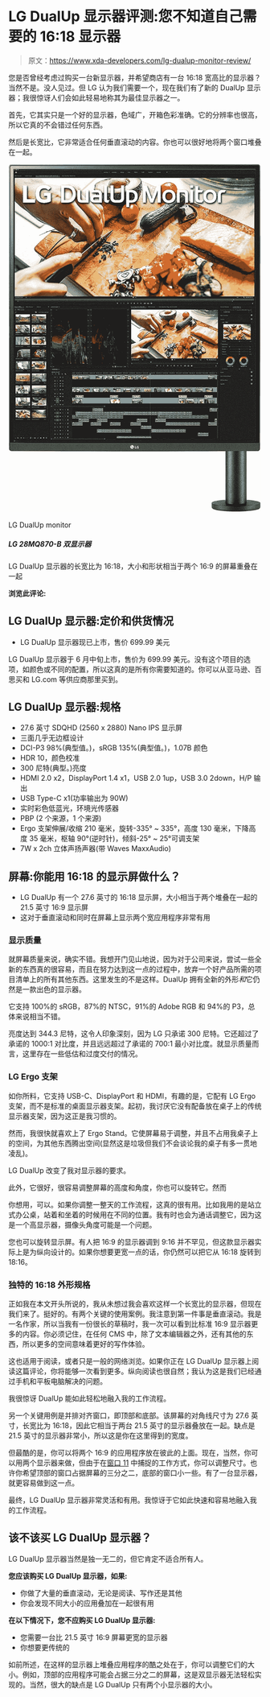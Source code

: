 # LG DualUp 显示器评测:您不知道自己需要的 16:18 显示器

> 原文：<https://www.xda-developers.com/lg-dualup-monitor-review/>

您是否曾经考虑过购买一台新显示器，并希望商店有一台 16:18 宽高比的显示器？当然不是。没人见过。但 LG 认为我们需要一个，现在我们有了新的 DualUp 显示器；我很惊讶人们会如此轻易地称其为最佳显示器之一。

首先，它其实只是一个好的显示器，色域广，开箱色彩准确。它的分辨率也很高，所以它真的不会错过任何东西。

然后是长宽比，它非常适合任何垂直滚动的内容。你也可以很好地将两个窗口堆叠在一起。

 <picture>![We're all familiar with ultrawide monitors, but how about extra tall screens? That's what the LG DualUp monitor offers. This 28-inch display comes in a 18:16 aspect ratio, which is like having two 21.5-inch screens on top of each other. You can use it as a single monitor, or each half as its own screen.](img/416f16ff9141b70f77028430b8a9d5cc.png)</picture> 

LG DualUp monitor

##### LG 28MQ870-B 双显示器

LG DualUp 显示器的长宽比为 16:18，大小和形状相当于两个 16:9 的屏幕重叠在一起

**浏览此评论:**

## LG DualUp 显示器:定价和供货情况

*   LG DualUp 显示器现已上市，售价 699.99 美元

LG DualUp 显示器于 6 月中旬上市，售价为 699.99 美元。没有这个项目的选项，如颜色或不同的配置，所以这真的是所有你需要知道的。你可以从亚马逊、百思买和 LG.com 等供应商那里买到。

## LG DualUp 显示器:规格

*   27.6 英寸 SDQHD (2560 x 2880) Nano IPS 显示屏
*   三面几乎无边框设计
*   DCI-P3 98%(典型值。)，sRGB 135%(典型值。)，1.07B 颜色
*   HDR 10，颜色校准
*   300 尼特(典型。)亮度
*   HDMI 2.0 x2，DisplayPort 1.4 x1，USB 2.0 1up，USB 3.0 2down，H/P 输出
*   USB Type-C x1(功率输出为 90W)
*   实时彩色低蓝光，环境光传感器
*   PBP (2 个来源，1 个来源)
*   Ergo 支架伸展/收缩 210 毫米，旋转-335° ~ 335°，高度 130 毫米，下降高度 35 毫米，枢轴 90°(逆时针)，倾斜-25° ~ 25°可调支架
*   7W x 2ch 立体声扬声器(带 Waves MaxxAudio)

## 屏幕:你能用 16:18 的显示屏做什么？

*   LG DualUp 有一个 27.6 英寸的 16:18 显示屏，大小相当于两个堆叠在一起的 21.5 英寸 16:9 显示屏
*   这对于垂直滚动和同时在屏幕上显示两个宽应用程序非常有用

### 显示质量

就屏幕质量来说，确实不错。我想开门见山地说，因为对于公司来说，尝试一些全新的东西真的很容易，而且在努力达到这一点的过程中，放弃一个好产品所需的项目清单上的所有其他东西。这里发生的不是这样。DualUp 拥有全新的外形*和*它仍然是一款出色的显示器。

它支持 100%的 sRGB，87%的 NTSC，91%的 Adobe RGB 和 94%的 P3，总体来说相当不错。

亮度达到 344.3 尼特，这令人印象深刻，因为 LG 只承诺 300 尼特。它还超过了承诺的 1000:1 对比度，并且远远超过了承诺的 700:1 最小对比度。就显示质量而言，这里存在一些低估和过度交付的情况。

### LG Ergo 支架

如你所料，它支持 USB-C、DisplayPort 和 HDMI，有趣的是，它配有 LG Ergo 支架，而不是标准的桌面显示器支架。起初，我讨厌它没有配备放在桌子上的传统显示器支架，因为这正是我习惯的。

然而，我很快就喜欢上了 Ergo Stand。它使屏幕易于调整，并且不占用我桌子上的空间，为其他东西腾出空间(显然这是垃圾但我们不会谈论我的桌子有多一贯地凌乱)。

LG DualUp 改变了我对显示器的要求。

此外，它很好，很容易调整屏幕的高度和角度，你也可以旋转它。然而

你想用，可以。如果你调整一整天的工作流程，这真的很有用。比如我用的是站立式办公桌，站着和坐着的时候用在不同的位置。我有时也会为通话调整它，因为这是一个高显示器，摄像头角度可能是一个问题。

您也可以旋转显示屏。有人把 16:9 的显示器调到 9:16 并不罕见，但这款显示器实际上是为纵向设计的。如果你想要更宽一点的话，你仍然可以把它从 16:18 旋转到 18:16。

### 独特的 16:18 外形规格

正如我在本文开头所说的，我从未想过我会喜欢这样一个长宽比的显示器，但现在我们来了。挺好的。有两个关键的使用案例。我注意到第一件事是垂直滚动。我是一名作家，所以当我有一份很长的草稿时，我一次可以看到比标准 16:9 显示器更多的内容。你必须记住，在任何 CMS 中，除了文本编辑器之外，还有其他的东西，所以更多的空间意味着更好的写作体验。

这也适用于阅读，或者只是一般的网络浏览。如果你正在 LG DualUp 显示器上阅读这篇评论，你将能够一次看到更多。纵向阅读也很自然；我认为这是我们已经通过手机和平板电脑解决的问题。

我很惊讶 DualUp 能如此轻松地融入我的工作流程。

另一个关键用例是并排对齐窗口，即顶部和底部。该屏幕的对角线尺寸为 27.6 英寸，长宽比为 16:18，因此它相当于两台 21.5 英寸的显示器叠放在一起。缺点是 21.5 英寸的显示器非常小，所以这是你在这里得到的宽度。

但最酷的是，你可以将两个 16:9 的应用程序放在彼此的上面。现在，当然，你可以用两个显示器来做，但由于在[窗口 11](https://www.xda-developers.com/windows-11/) 中捕捉的工作方式，你可以调整尺寸。也许你希望顶部的窗口占据屏幕的三分之二，底部的窗口小一些。有了一台显示器，就更容易做到这一点。

最终，LG DualUp 显示器非常灵活和有用。我惊讶于它如此快速和容易地融入我的工作流程。

## 该不该买 LG DualUp 显示器？

LG DualUp 显示器当然是独一无二的，但它肯定不适合所有人。

**您应该购买 LG DualUp 显示器，如果:**

*   你做了大量的垂直滚动，无论是阅读、写作还是其他
*   你会发现不同大小的应用叠加在一起很有用

**在以下情况下，您不应购买 LG DualUp 显示器:**

*   您需要一台比 21.5 英寸 16:9 屏幕更宽的显示器
*   你想要更传统的

如前所述，在这样的显示器上堆叠应用程序的酷之处在于，你可以调整它们的大小。例如，顶部的应用程序可能会占据三分之二的屏幕，这是双显示器无法轻松实现的。当然，很大的缺点是 LG DualUp 只有两个小显示器的大小。